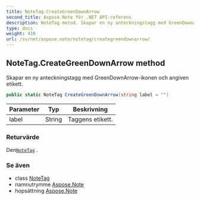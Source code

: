 ```yaml
---
title: NoteTag.CreateGreenDownArrow
second_title: Aspose.Note för .NET API-referens
description: NoteTag metod. Skapar en ny anteckningstagg med GreenDownArrowikonen och angiven etikett.
type: docs
weight: 410
url: /sv/net/aspose.note/notetag/creategreendownarrow/
---
```

## NoteTag.CreateGreenDownArrow method

Skapar en ny anteckningstagg med GreenDownArrow-ikonen och angiven etikett.

```csharp
public static NoteTag CreateGreenDownArrow(string label = "")
```

| Parameter | Typ | Beskrivning |
| --- | --- | --- |
| label | String | Taggens etikett. |

### Returvärde

Den[`NoteTag`](../) .

### Se även

* class [NoteTag](../)
* namnutrymme [Aspose.Note](../../notetag/)
* hopsättning [Aspose.Note](../../../)


